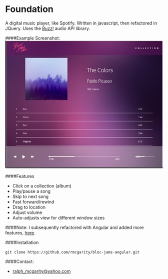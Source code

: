 # Foundation
A digital music player, like Spotify. Written in javascript, then refactored in JQuery. Uses the [Buzz!](http://buzz.jaysalvat.com) audio API library.

####Example Screenshot:
![Bloc Jams](https://github.com/rmcgarity/foundation/blob/master/assets/images/Bloc-Jams-Foundation%20Screen%20Shot.JPG "Bloc-Jams")

####Features
* Click on a collection (album)
* Play/pause a song
* Skip to next song
* Fast forward/rewind
* Drag to location
* Adjust volume
* Auto-adjusts view for different window sizes

####Note: I subsequently refactored with Angular and added more features, [here](www.yahoo.com).

####Installation
```
git clone https://github.com/rmcgarity/bloc-jams-angular.git
```

####Contact:
* ralph_mcgarity@yahoo.com

